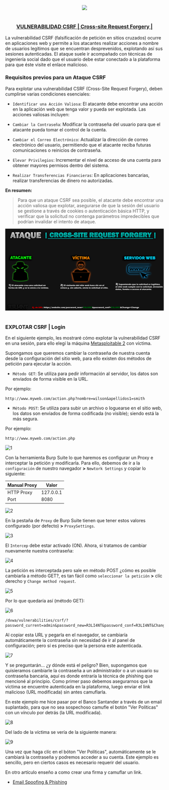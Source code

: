 <p align="center">
  <a href="https://github.com/DenverCoder1/readme-typing-svg"><img src="https://readme-typing-svg.herokuapp.com?font=Fira+Code&pause=1000&color=D1F700&width=405&lines=Explotar+vulnerabilidad+CSRF+%2B+Phishing"></a>
</p>

<h1 align="center"></h1>

<h3 align="center"><ins>VULNERABILIDAD CSRF | Cross-site Request Forgery |</ins></h3>

La vulnerabilidad CSRF (falsificación de petición en sitios cruzados) ocurre en aplicaciones web y permite a los atacantes realizar acciones a nombre de usuarios legítimos que se encuentran desprevenidos, explotando así sus sesiones autenticadas. El ataque suele ir acompañado con técnicas de ingeniería social dado que el usuario debe estar conectado a la plataforma para que éste visite el enlace malicioso.

### Requisitos previos para un Ataque CSRF
Para explotar una vulnerabilidad CSRF (Cross-Site Request Forgery), deben cumplirse varias condiciones esenciales:

- `Identificar una Acción Valiosa`: El atacante debe encontrar una acción en la aplicación web que tenga valor y pueda ser explotada.
Las acciones valiosas incluyen:

- `Cambiar la Contraseña`: Modificar la contraseña del usuario para que el atacante pueda tomar el control de la cuenta.

- `Cambiar el Correo Electrónico`: Actualizar la dirección de correo electrónico del usuario, permitiendo que el atacante reciba futuras comunicaciones o reinicios de contraseña.

- `Elevar Privilegios`: Incrementar el nivel de acceso de una cuenta para obtener mayores permisos dentro del sistema.

-  `Realizar Transferencias Financieras`: En aplicaciones bancarias, realizar transferencias de dinero no autorizadas.

**En resumen:**

> Para que un ataque CSRF sea posible, el atacante debe encontrar una acción valiosa que explotar, asegurarse de que la sesión del usuario se gestione a través de cookies o autenticación básica HTTP, y verificar que la solicitud no contenga parámetros impredecibles que podrían invalidar el intento de ataque.

<p align="center">
  <img src="https://github.com/R3LI4NT/articulos/blob/main/Pentesting/WEB/img/ataqueCSRF.png">
</p>

<h1 align="center"></h1>

### EXPLOTAR CSRF | Login
En el siguiente ejemplo, les mostraré cómo explotar la vulnerabilidad CSRF en una sesión, para ello elegí la máquina <a href="https://github.com/R3LI4NT/ctf-retos/blob/main/1-%20Maquinas-Easy/Metasploitable_2.md">Metasploitable 2</a> con víctima.

Supongamos que queremos cambiar la contraseña de nuestra cuenta desde la configuración del sitio web, para ello existen dos métodos de petición para ejecutar la acción.

- `Método GET`: Se utiliza para pedir información al servidor, los datos son enviados de forma visible en la URL.

Por ejemplo:
```
http://www.myweb.com/action.php?nombre=wilson&apellidos1=smith
```

- `Método POST`: Se utiliza para subir un archivo o loguearse en el sitio web, los datos son enviados de forma codificada (no visible); siendo está la más segura.

Por ejemplo:
```
http://www.myweb.com/action.php
```

![1](https://github.com/R3LI4NT/articulos/assets/75953873/cb94e897-6175-46db-b9c8-0a7519fae0b7)

Con la herramienta Burp Suite lo que haremos es configurar un Proxy e interceptar la petición y modificarla. Para ello, debemos de ir a la `configuración` de nuestro navegador **>** `Newtork Settings` y copiar lo siguiente:

| Manual Proxy | Valor |
| ------------- | ------------- |
| HTTP Proxy | 127.0.0.1  |
| Port  | 8080 |

![2](https://github.com/R3LI4NT/articulos/assets/75953873/3e971371-726f-48c8-a793-bd5ef075f9c9)

En la pestaña de `Proxy` de Burp Suite tienen que tener estos valores configurado (por defecto) **>** `ProxySettings`.

![3](https://github.com/R3LI4NT/articulos/assets/75953873/5d1a8f91-f21e-4dfb-9431-55dfaacce3c9)

El `Intercep` debe estar activado (ON). Ahora, si tratamos de cambiar nuevamente nuestra contraseña:

![4](https://github.com/R3LI4NT/articulos/assets/75953873/6cbc63db-6f28-40dd-9220-b825cd061306)

La petición es interceptada pero sale en método POST ¿cómo es posible cambiarla a método GET?, es tan fácil como `seleccionar la petición` **>** clíc derecho y `Change method request`.

![5](https://github.com/R3LI4NT/articulos/assets/75953873/b332267d-f2e5-431e-a45c-347fdc84f1bb)

Por lo que quedaría así (método GET):

![6](https://github.com/R3LI4NT/articulos/assets/75953873/10b7b241-e649-4d7e-aff7-7c1e4736e2ea)

```
/dvwa/vulnerabilities/csrf/?password_current=admin&password_new=R3LI4NT&password_conf=R3LI4NT&Change=Change 
```

Al copiar esta URL y pegarla en el navegador, se cambiaría automáticamente la contraseña sin necesidad de ir al panel de configuración; pero sí es preciso que la persona este autenticada.

![7](https://github.com/R3LI4NT/articulos/assets/75953873/eec3fc66-34a3-4fde-b969-d016d7d65ba9)

Y se preguntarán... ¿y dónde está el peligro? Bien, supongamos que quisieramos cambiarle la contraseña a un administrador o a un usuario su contraseña bancaria, aquí es donde entraría la técnica de phishing que mencioné al principio. Como primer paso debemos asegurarnos que la víctima se encuentre autenticada en la plataforma, luego enviar el link malicioso (URL modificada) sin antes camuflarla.

En este ejemplo me hice pasar por el Banco Santander a través de un email suplantado, para que no sea sospechoso camufle el botón "Ver Políticas" con un vínculo por detrás (la URL modificada).

![8](https://github.com/R3LI4NT/articulos/assets/75953873/5a5c0206-ae78-48b5-9067-1f6df42e2cdd)

Del lado de la víctima se vería de la siguiente manera:

![9](https://github.com/R3LI4NT/articulos/assets/75953873/a88d4220-9524-4110-be42-8dab0f3b0b6e)

Una vez que haga clíc en el bóton "Ver Políticas", automáticamente se le cambiará la contraseña y podremos acceder a su cuenta. Este ejemplo es sencillo, pero en ciertos casos es necesario requerir del usuario.

En otro artículo enseño a como crear una firma y camuflar un link.

- <a href="https://github.com/R3LI4NT/articulos/blob/main/Pentesting/ING-SOCIAL/email_spoofing.md">Email Spoofing & Phishing</a>
